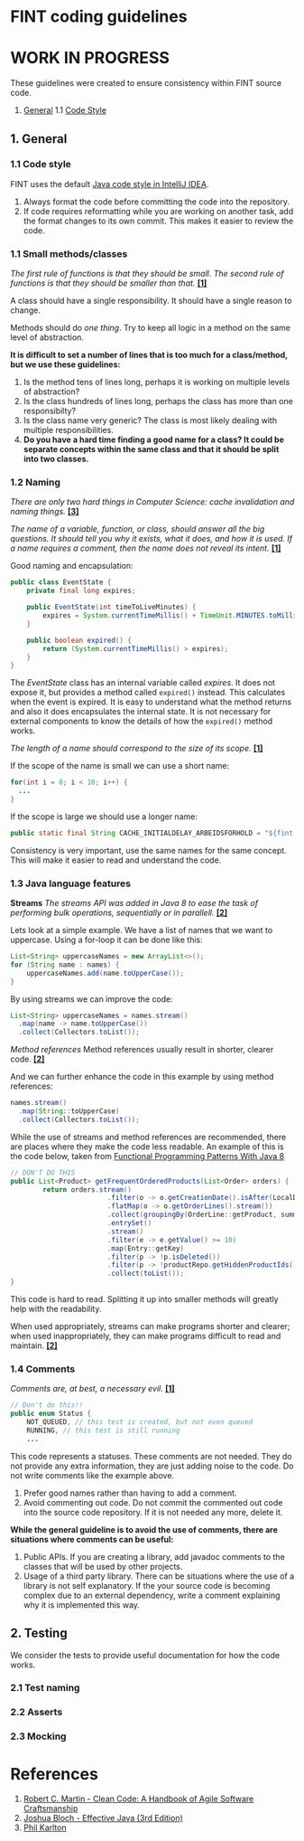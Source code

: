 # FINT coding guidelines

# WORK IN PROGRESS

These guidelines were created to ensure consistency within FINT source code.

1. [General](#1-general)
1.1 [Code Style](#11-code-style)

## 1. General

### 1.1 Code style

FINT uses the default [Java code style in IntelliJ IDEA](https://www.jetbrains.com/help/idea/code-style-java.html).

1. Always format the code before committing the code into the repository.  
2. If code requires reformatting while you are working on another task, add the format changes to its own commit. This makes it easier to review the code. 


### 1.1 Small methods/classes

_The first rule of functions is that they should be small._
_The second rule of functions is that they should be smaller than that._ **[[1]](#references)**

A class should have a single responsibility. It should have a single reason to change.

Methods should do _one thing_. Try to keep all logic in a method on the same level of abstraction.

**It is difficult to set a number of lines that is too much for a class/method, but we use these guidelines:**
1. Is the method tens of lines long, perhaps it is working on multiple levels of abstraction? 
2. Is the class hundreds of lines long, perhaps the class has more than one responsibilty?
3. Is the class name very generic? The class is most likely dealing with multiple responsibilities.
4. **Do you have a hard time finding a good name for a class? It could be  separate concepts within the same class and that it should be split into two classes.**


### 1.2 Naming

_There are only two hard things in Computer Science: cache invalidation and naming things._ **[[3]](#references)**

_The name of a variable, function, or class, should answer all the big questions. It should tell you why it exists, what it does, and how it is used. If a name requires a comment, then the name does not reveal its intent._ **[[1]](#references)**

Good naming and encapsulation:
```java
public class EventState {
    private final long expires;

    public EventState(int timeToLiveMinutes) {
        expires = System.currentTimeMillis() + TimeUnit.MINUTES.toMillis(timeToLiveMinutes);
    }

    public boolean expired() {
        return (System.currentTimeMillis() > expires);
    }
}
```

The _EventState_ class has an internal variable called _expires_. It does not expose it, but provides a method called `expired()` instead. This calculates when the event is expired.
It is easy to understand what the method returns and also it does encapsulates the internal state. It is not necessary for external components to know the details of how the `expired()` method works.

_The length of a name should correspond to the size of its scope._ **[[1]](#references)**

If the scope of the name is small we can use a short name:
```java
for(int i = 0; i < 10; i++) {
  ...
}
```

If the scope is large we should use a longer name:
```java
public static final String CACHE_INITIALDELAY_ARBEIDSFORHOLD = "${fint.consumer.cache.initialDelay.arbeidsforhold:60000}";
```

Consistency is very important, use the same names for the same concept. This will make it easier to read and understand the code.


### 1.3 Java language features

**Streams**
_The streams API was added in Java 8 to ease the task of performing bulk operations, sequentially or in parallell._ **[[2]](#references)**

Lets look at a simple example. We have a list of names that we want to uppercase. Using a for-loop it can be done like this:
```java
List<String> uppercaseNames = new ArrayList<>();
for (String name : names) {
    uppercaseNames.add(name.toUpperCase());
}
```

By using streams we can improve the code:
```java
List<String> uppercaseNames = names.stream()
  .map(name -> name.toUpperCase())
  .collect(Collectors.toList());
```

*Method references*
Method references usually result in shorter, clearer code. **[[2]](#references)**

And we can further enhance the code in this example by using method references:
```java
names.stream()
  .map(String::toUpperCase)
  .collect(Collectors.toList());
```

While the use of streams and method references are recommended, there are places where they make the code less readable.
An example of this is the code below, taken from [Functional Programming Patterns With Java 8](https://dzone.com/articles/functional-programming-patterns-with-java-8)
```java
// DON'T DO THIS
public List<Product> getFrequentOrderedProducts(List<Order> orders) {
        return orders.stream()
                        .filter(o -> o.getCreationDate().isAfter(LocalDate.now().minusYears(1)))
                        .flatMap(o -> o.getOrderLines().stream())
                        .collect(groupingBy(OrderLine::getProduct, summingInt(OrderLine::getItemCount)))
                        .entrySet()
                        .stream()
                        .filter(e -> e.getValue() >= 10)
                        .map(Entry::getKey)
                        .filter(p -> !p.isDeleted())
                        .filter(p -> !productRepo.getHiddenProductIds().contains(p.getId()))
                        .collect(toList());
}
```

This code is hard to read. Splitting it up into smaller methods will greatly help with the readability.

When used appropriately, streams can make programs shorter and clearer; when used inappropriately, they can make programs difficult to read and maintain. **[[2]](#references)**


### 1.4 Comments
 
_Comments are, at best, a necessary evil._ **[[1]](#references)**

```java
// Don't do this!!
public enum Status {
    NOT_QUEUED, // this test is created, but not even queued
    RUNNING, // this test is still running
    ...
```

This code represents a statuses. These comments are not needed. They do not provide any extra information, they are just adding noise to the code. Do not write comments like the example above.

1. Prefer good names rather than having to add a comment.
2. Avoid commenting out code. Do not commit the commented out code into the source code repository. If it is not needed any more, delete it.

**While the general guideline is to avoid the use of comments, there are situations where comments can be useful:**
1. Public APIs. If you are creating a library, add javadoc comments to the classes that will be used by other projects.
2. Usage of a third party library. There can be situations where the use of a library is not self explanatory. If the your source code is becoming complex due to an external dependency, write a comment explaining why it is implemented this way.


## 2. Testing


We consider the tests to provide useful documentation for how the code works.

### 2.1 Test naming

### 2.2 Asserts

### 2.3 Mocking

# References

1. [Robert C. Martin - Clean Code: A Handbook of Agile Software Craftsmanship](https://www.amazon.com/Clean-Code-Handbook-Software-Craftsmanship/dp/0132350882)
2. [Joshua Bloch - Effective Java (3rd Edition)](https://www.amazon.com/Effective-Java-3rd-Joshua-Bloch/dp/0134685997)
3. [Phil Karlton](https://martinfowler.com/bliki/TwoHardThings.html)